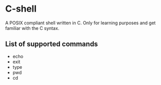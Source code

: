 # C-shell

A POSIX compliant shell written in C.
Only for learning purposes and get familiar with the C syntax.

## List of supported commands
- echo
- exit
- type
- pwd
- cd
